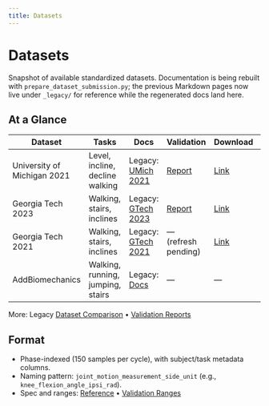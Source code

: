 ```yaml
---
title: Datasets
---
```


# Datasets

Snapshot of available standardized datasets. Documentation is being rebuilt with
`prepare_dataset_submission.py`; the previous Markdown pages now live under
`_legacy/` for reference while the regenerated docs land here.

## At a Glance

| Dataset | Tasks | Docs | Validation | Download | Notes |
|---------|-------|------|------------|----------|-------|
| University of Michigan 2021 | Level, incline, decline walking | Legacy: [UMich 2021](_legacy/dataset_umich_2021.md) | [Report](validation_reports/umich_2021_phase_validation_report.md) | [Link](https://www.dropbox.com/scl/fo/mhkiv4d3zvnbtdlujvgje/ACPxjnoj6XxL60QZCuK1WCw?rlkey=nm5a22pktlcemud4gzod3ow09&dl=0) | Variants: [Filtered](_legacy/dataset_umich_2021_filtered.md), [Events](_legacy/dataset_umich_2021_events.md) |
| Georgia Tech 2023 | Walking, stairs, inclines | Legacy: [GTech 2023](_legacy/dataset_gtech_2023.md) | [Report](validation_reports/gtech_2023_phase_validation_report.md) | [Link](https://www.dropbox.com/scl/fo/mhkiv4d3zvnbtdlujvgje/ACPxjnoj6XxL60QZCuK1WCw?rlkey=nm5a22pktlcemud4gzod3ow09&dl=0) | Validated |
| Georgia Tech 2021 | Walking, stairs, inclines | Legacy: [GTech 2021](_legacy/dataset_gtech_2021.md) | — (refresh pending) | [Link](https://www.dropbox.com/scl/fo/mhkiv4d3zvnbtdlujvgje/ACPxjnoj6XxL60QZCuK1WCw?rlkey=nm5a22pktlcemud4gzod3ow09&dl=0) | Variant: [Filtered](_legacy/dataset_gtech_2021_filtered.md) |
| AddBiomechanics | Walking, running, jumping, stairs | Legacy: [Docs](_legacy/dataset_addbiomechanics.md) | — | — | Coming soon |

More: Legacy [Dataset Comparison](_legacy/dataset_comparison.md) • [Validation Reports](validation_reports/index.md)

## Format

- Phase-indexed (150 samples per cycle), with subject/task metadata columns.
- Naming pattern: `joint_motion_measurement_side_unit` (e.g., `knee_flexion_angle_ipsi_rad`).
- Spec and ranges: [Reference](../reference/index.md) • [Validation Ranges](validation_ranges.md)
